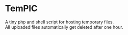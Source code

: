 TemPIC
======

A tiny php and shell script for hosting temporary files.  
All uploaded files automatically get deleted after one hour.